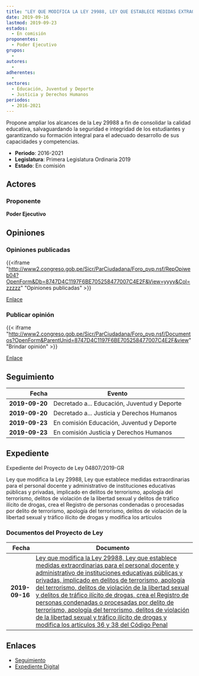 ```yaml
---
title: "LEY QUE MODIFICA LA LEY 29988, LEY QUE ESTABLECE MEDIDAS EXTRAORDINARIAS PARA EL PERSONAL DOCENTE Y ADMINISTRATIVO DE INSTITUCIONES EDUCATIVAS PÚBLICAS Y PRIVADAS, IMPLICADO EN DELITOS DE TERRORISMO, APOLOGÍA DEL TERRORISMO, DELITOS DE VIOLACIÓN DE LA LIBERTAD SEXUAL Y DELITOS DE TRÁFICO ILÍCITO DE DROGAS; CREA EL REGISTRO DE PERSONAS CONDENADAS O PROCESADAS POR DELITO DE TERRORISMO, APOLOGÍA DEL TERRORISMO, DELITOS DE VIOLACIÓN DE LA LIBERTAD SEXUAL Y TRÁFICO ILÍCITO DE DROGAS Y MODIFICA LOS ARTÍCULOS 36 Y 38 DEL CÓDIGO PENAL"
date: 2019-09-16
lastmod: 2019-09-23
estados: 
  - En comisión
proponentes: 
  - Poder Ejecutivo
grupos: 
  - 
autores: 
  - 
adherentes: 
  - 
sectores: 
  - Educación, Juventud y Deporte
  - Justicia y Derechos Humanos
periodos: 
  - 2016-2021
---
```


Propone ampliar los alcances de la Ley 29988 a fin de consolidar la calidad educativa, salvaguardando la seguridad e integridad de los estudiantes y garantizando su formación integral para el adecuado desarrollo de sus capacidades y competencias.

- **Periodo**: 2016-2021
- **Legislatura**: Primera Legislatura Ordinaria 2019
- **Estado**: En comisión

## Actores

### Proponente

**Poder Ejecutivo**


## Opiniones

### Opiniones publicadas

{{<iframe "http://www2.congreso.gob.pe/Sicr/ParCiudadana/Foro_pvp.nsf/RepOpiweb04?OpenForm&Db=8747D4C1197F6BE705258477007C4E2F&View=yyyy&Col=zzzzz" "Opiniones publicadas" >}}

[Enlace](http://www2.congreso.gob.pe/Sicr/ParCiudadana/Foro_pvp.nsf/RepOpiweb04?OpenForm&Db=8747D4C1197F6BE705258477007C4E2F&View=yyyy&Col=zzzzz)
### Publicar opinión

{{< iframe "http://www2.congreso.gob.pe/Sicr/ParCiudadana/Foro_pvp.nsf/Documentos?OpenForm&ParentUnid=8747D4C1197F6BE705258477007C4E2F&view" "Brindar opinión" >}}

[Enlace](http://www2.congreso.gob.pe/Sicr/ParCiudadana/Foro_pvp.nsf/Documentos?OpenForm&ParentUnid=8747D4C1197F6BE705258477007C4E2F&view)

## Seguimiento

| Fecha | Evento |
|------:|--------|
| **2019-09-20** | Decretado a... Educación, Juventud y Deporte|
| **2019-09-20** | Decretado a... Justicia y Derechos Humanos|
| **2019-09-23** | En comisión Educación, Juventud y Deporte|
| **2019-09-23** | En comisión Justicia y Derechos Humanos|


## Expediente

Expediente del Proyecto de Ley 04807/2019-GR

Ley que modifica la Ley 29988, Ley que establece medidas extraordinarias para el personal docente y administrativo de instituciones educativas públicas y privadas, implicado en delitos de terrorismo, apología del terrorismo, delitos de violación de la libertad sexual y delitos de tráfico ilícito de drogas, crea el Registro de personas condenadas o procesadas por delito de terrorismo, apología del terrorismo, delitos de violación de la libertad sexual y tráfico ilícito de drogas y modifica los artículos


### Documentos del Proyecto de Ley

| Fecha | Documento |
|------:|--------|
| **2019-09-16** | [Ley que modifica la Ley 29988, Ley que establece medidas extraordinarias para el personal docente y administrativo de instituciones educativas públicas y privadas, implicado en delitos de terrorismo, apología del terrorismo, delitos de violación de la libertad sexual y delitos de tráfico ilícito de drogas, crea el Registro de personas condenadas o procesadas por delito de terrorismo, apología del terrorismo, delitos de violación de la libertad sexual y tráfico ilícito de drogas y modifica los artículos 36 y 38 del Código Penal](http://www.leyes.congreso.gob.pe/Documentos/2016_2021/Proyectos_de_Ley_y_de_Resoluciones_Legislativas/PL0480720190916.pdf) |

## Enlaces 

- [Seguimiento](http://www2.congreso.gob.pehttp://www2.congreso.gob.pe/Sicr/TraDocEstProc/CLProLey2016.nsf/f7fff46988ca05b1052578e100829cc7/bee421c69188c1c6052584770078a091?OpenDocument)
- [Expediente Digital](http://www2.congreso.gob.pehttp://www2.congreso.gob.pe/Sicr/TraDocEstProc/CLProLey2016.nsf/f7fff46988ca05b1052578e100829cc7/bee421c69188c1c6052584770078a091?OpenDocument&Click=05257FB7005EB655.eb71d0cf91d8294e05256cdf006b5706/$Body/0.1C6C)
